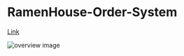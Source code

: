 # RamenHouse-Order-System

[Link](https://ramenhouse.onrender.com)

![overview image](/static/Utility/overview.jpg) 
